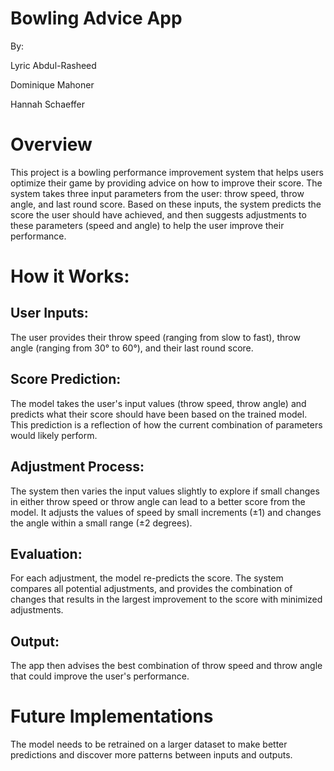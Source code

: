 # Bowling Advice App
By: 

Lyric Abdul-Rasheed

Dominique Mahoner

Hannah Schaeffer

# Overview
This project is a bowling performance improvement system that helps users optimize their game by providing advice on how to improve their score. The system takes three input parameters from the user: throw speed, throw angle, and last round score. Based on these inputs, the system predicts the score the user should have achieved, and then suggests adjustments to these parameters (speed and angle) to help the user improve their performance.

# How it Works:
## User Inputs:

The user provides their throw speed (ranging from slow to fast), throw angle (ranging from 30° to 60°), and their last round score.
## Score Prediction:

The model takes the user's input values (throw speed, throw angle) and predicts what their score should have been based on the trained model. This prediction is a reflection of how the current combination of parameters would likely perform.
## Adjustment Process:

The system then varies the input values slightly to explore if small changes in either throw speed or throw angle can lead to a better score from the model. It adjusts the values of speed by small increments (±1) and changes the angle within a small range (±2 degrees).
## Evaluation:

For each adjustment, the model re-predicts the score. The system compares all potential adjustments, and provides the combination of changes that results in the largest improvement to the score with minimized adjustments.
## Output:

The app then advises the best combination of throw speed and throw angle that could improve the user's performance.

# Future Implementations
The model needs to be retrained on a larger dataset to make better predictions and discover more patterns between inputs and outputs.
